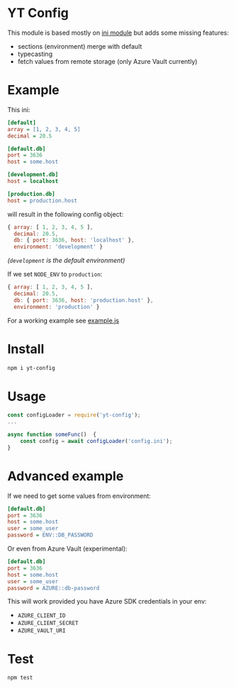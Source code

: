 YT Config
=========

This module is based mostly on [ini module] but adds some missing features:

- sections (environment) merge with default
- typecasting
- fetch values from remote storage (only Azure Vault currently)


Example
=======

This ini:

```ini
[default]
array = [1, 2, 3, 4, 5]
decimal = 20.5

[default.db]
port = 3636
host = some.host

[development.db]
host = localhost

[production.db]
host = production.host
```

will result in the following config object:

```js
{ array: [ 1, 2, 3, 4, 5 ],
  decimal: 20.5,
  db: { port: 3636, host: 'localhost' },
  environment: 'development' }

```

*(`development` is the default environment)*

If we set `NODE_ENV` to `production`:

```js
{ array: [ 1, 2, 3, 4, 5 ],
  decimal: 20.5,
  db: { port: 3636, host: 'production.host' },
  environment: 'production' }

```

For a working example see [example.js]


Install
=======

```sh
npm i yt-config
```


Usage
=====

```js
const configLoader = require('yt-config');
...

async function someFunc()  {
    const config = await configLoader('config.ini');
}
```

Advanced example
================

If we need to get some values from environment:

```ini
[default.db]
port = 3636
host = some.host
user = some_user
password = ENV::DB_PASSWORD
```

Or even from Azure Vault (experimental):

```ini
[default.db]
port = 3636
host = some.host
user = some_user
password = AZURE::db-password
```

This will work provided you have Azure SDK credentials in your env:

- `AZURE_CLIENT_ID`
- `AZURE_CLIENT_SECRET`
- `AZURE_VAULT_URI`


Test
====

```sh
npm test
```

[ini module]: https://www.npmjs.com/package/ini
[example.js]: example/example.js
